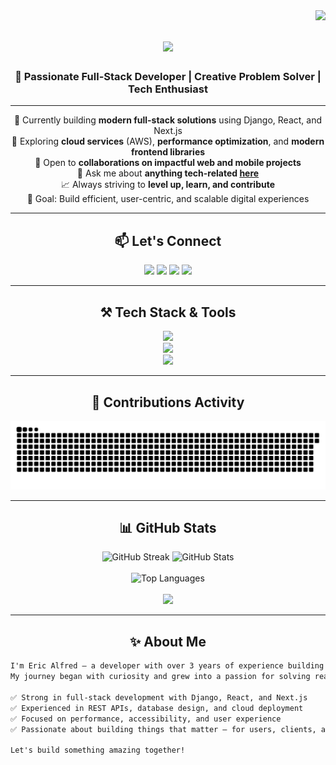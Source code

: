 <img align="right" src="https://visitor-badge.laobi.icu/badge?page_id=Ealfred1.Ealfred1" />

<h1 align="center">
  <img src="https://readme-typing-svg.herokuapp.com?font=Righteous&size=35&center=true&vCenter=true&width=500&height=70&duration=4000&lines=Hi+There!+👋;+I'm+Eric+Alfred!" />
</h1>

<h3 align="center">🚀 Passionate Full-Stack Developer | Creative Problem Solver | Tech Enthusiast</h3>

---

<div align="center">

🔭 Currently building **modern full-stack solutions** using Django, React, and Next.js  
🌱 Exploring **cloud services** (AWS), **performance optimization**, and **modern frontend libraries**  
🤝 Open to **collaborations on impactful web and mobile projects**  
💬 Ask me about **anything tech-related [here](https://github.com/Ealfred1/Ealfred1/issues)**  
📈 Always striving to **level up, learn, and contribute**  
🎯 Goal: Build efficient, user-centric, and scalable digital experiences  

</div>

---

<h2 align="center">📫 Let's Connect</h2>

<div align="center"> 
  <a href="mailto:alfrederic371@gmail.com"><img src="https://img.shields.io/badge/Gmail-333333?style=for-the-badge&logo=gmail&logoColor=red" /></a>
  <a href="https://linkedin.com/in/eric-alfred-6372b528a" target="_blank"><img src="https://img.shields.io/badge/LinkedIn-0077B5?style=for-the-badge&logo=linkedin&logoColor=white" /></a>
  <a href="https://eric-alfred.vercel.app" target="_blank"><img src="https://img.shields.io/badge/Portfolio-FF5722?style=for-the-badge&logo=todoist&logoColor=white" /></a>
  <a href="https://wa.me/+2347010363424" target="_blank"><img src="https://img.shields.io/badge/WhatsApp-25D366?logo=whatsapp&logoColor=fff&style=for-the-badge" /></a>
</div>

---

<h2 align="center">⚒️ Tech Stack & Tools</h2>

<div align="center">
  <img src="https://skillicons.dev/icons?i=html,css,js,ts,react,nextjs,redux,tailwind,bootstrap,mui,figma,vite" /><br/>
  <img src="https://skillicons.dev/icons?i=python,django,flask,postgres,mysql,sqlite,linux,bash" /><br/>
  <img src="https://skillicons.dev/icons?i=aws,vercel,netlify,postman,git,github,vscode,neovim,sublime" /><br/>
</div>

---

<h2 align="center">🐍 Contributions Activity</h2>

<div align="center">
  <img alt="snake eating my contributions" src="https://raw.githubusercontent.com/Ealfred1/Ealfred1/output/github-contribution-grid-snake.svg" />
</div>

---

<h2 align="center">📊 GitHub Stats</h2>

<div align="center">
  <img width="390" src="https://github-readme-streak-stats-salesp07.vercel.app/?user=Ealfred1&count_private=true&theme=react&border_radius=10" alt="GitHub Streak" />
  <img width="390" src="https://github-readme-stats-salesp07.vercel.app/api?username=Ealfred1&count_private=true&show_icons=true&theme=react&rank_icon=github&border_radius=10" alt="GitHub Stats" />
  <br/><br/>
  <img width="325" src="https://github-readme-stats-salesp07.vercel.app/api/top-langs/?username=Ealfred1&hide=HTML&langs_count=8&layout=compact&theme=react&border_radius=10" alt="Top Languages" />
  <br/><br/>
  <img src="https://github-profile-trophy.vercel.app/?username=Ealfred1&theme=juicyfresh&no-bg=true" />
</div>

---

<h2 align="center">✨ About Me</h2>

```txt
I'm Eric Alfred — a developer with over 3 years of experience building scalable, user-friendly applications.
My journey began with curiosity and grew into a passion for solving real-world problems using clean and modern code.

✅ Strong in full-stack development with Django, React, and Next.js  
✅ Experienced in REST APIs, database design, and cloud deployment  
✅ Focused on performance, accessibility, and user experience  
✅ Passionate about building things that matter — for users, clients, and communities

Let's build something amazing together!
